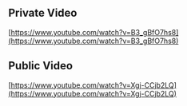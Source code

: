 ## Private Video

[https://www.youtube.com/watch?v=B3_gBfO7hs8](https://www.youtube.com/watch?v=B3_gBfO7hs8)

## Public Video

[https://www.youtube.com/watch?v=Xgj-CCjb2LQ](https://www.youtube.com/watch?v=Xgj-CCjb2LQ)
